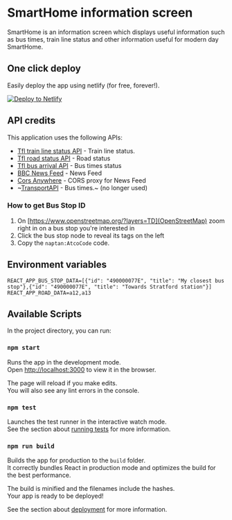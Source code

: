 # SmartHome information screen

SmartHome is an information screen which displays useful information such as bus times, train line status and other information useful for modern day SmartHome.

## One click deploy

Easily deploy the app using netlify (for free, forever!).

[![Deploy to Netlify](https://www.netlify.com/img/deploy/button.svg)](https://app.netlify.com/start/deploy?repository=https://github.com/DilwoarH/smart-home-information-screen)


## API credits
This application uses the following APIs:
- [Tfl train line status API](https://api.tfl.gov.uk/line/mode/tube,overground,dlr,tflrail/status) - Train line status.
- [Tfl road status API](https://api.tfl.gov.uk/road) - Road status
- [Tfl bus arrival API](https://api.tfl.gov.uk/StopPoint) - Bus times status
- [BBC News Feed](http://feeds.bbci.co.uk/news/rss.xml) - News Feed
- [Cors Anywhere](https://cors-anywhere.herokuapp.com) - CORS proxy for News Feed
- ~[TransportAPI](https://www.transportapi.com) - Bus times.~ (no longer used)

### How to get Bus Stop ID
1. On [https://www.openstreetmap.org/?layers=TD](OpenStreetMap) zoom right in on a bus stop you're interested in
2. Click the bus stop node to reveal its tags on the left
3. Copy the `naptan:AtcoCode` code.


## Environment variables
```
REACT_APP_BUS_STOP_DATA=[{"id": "490000077E", "title": "My closest bus stop"},{"id": "490000077E", "title": "Towards Stratford station"}]
REACT_APP_ROAD_DATA=a12,a13
```

## Available Scripts

In the project directory, you can run:

### `npm start`

Runs the app in the development mode.<br>
Open [http://localhost:3000](http://localhost:3000) to view it in the browser.

The page will reload if you make edits.<br>
You will also see any lint errors in the console.

### `npm test`

Launches the test runner in the interactive watch mode.<br>
See the section about [running tests](https://facebook.github.io/create-react-app/docs/running-tests) for more information.

### `npm run build`

Builds the app for production to the `build` folder.<br>
It correctly bundles React in production mode and optimizes the build for the best performance.

The build is minified and the filenames include the hashes.<br>
Your app is ready to be deployed!

See the section about [deployment](https://facebook.github.io/create-react-app/docs/deployment) for more information.
